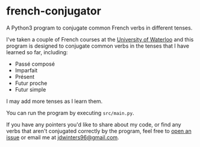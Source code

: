 # french-conjugator

A Python3 program to conjugate common French verbs in different tenses.

I've taken a couple of French courses at the
[University of Waterloo](https://uwaterloo.ca/) and this program is designed to
conjugate common verbs in the tenses that I have learned so far, including:

* Passé composé
* Imparfait
* Présent
* Futur proche
* Futur simple

I may add more tenses as I learn them.

You can run the program by executing `src/main.py`.

If you have any pointers you'd like to share about my code, or find any verbs
that aren't conjugated correctly by the program, feel free to
[open an issue](https://github.com/jdw1996/french-conjugator/issues/new) or
email me at [jdwinters96@gmail.com](mailto:jdwinters96@gmail.com).
